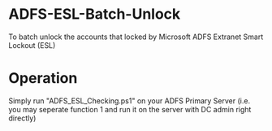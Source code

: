 # ADFS-ESL-Batch-Unlock
To batch unlock the accounts that locked by Microsoft ADFS Extranet Smart Lockout (ESL)

# Operation
Simply run "ADFS_ESL_Checking.ps1" on your ADFS Primary Server (i.e. you may seperate function 1 and run it on the server with DC admin right directly)

